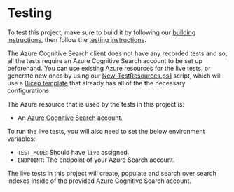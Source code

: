 # Testing

To test this project, make sure to build it by following our [building instructions](https://github.com/Azure/azure-sdk-for-js/blob/main/CONTRIBUTING.md#building), then follow the [testing instructions](https://github.com/Azure/azure-sdk-for-js/blob/main/CONTRIBUTING.md#testing).

The Azure Cognitive Search client does not have any recorded tests and so, all the tests require an Azure Cognitive Search account to be set up beforehand. You can use existing Azure resources for the live tests, or generate new ones by using our [New-TestResources.ps1](https://github.com/Azure/azure-sdk-for-js/blob/main/eng/common/TestResources/New-TestResources.ps1) script, which will use a [Bicep template](https://github.com/Azure/azure-sdk-for-js/blob/main/sdk/search/test-resources.bicep) that already has all of the the necessary configurations.

The Azure resource that is used by the tests in this project is:

- An [Azure Cognitive Search](https://learn.microsoft.com/azure/search/search-what-is-azure-search) account.

To run the live tests, you will also need to set the below environment variables:

- `TEST_MODE`: Should have `live` assigned.
- `ENDPOINT`: The endpoint of your Azure Search account.

The live tests in this project will create, populate and search over search indexes inside of the provided Azure Cognitive Search account.
